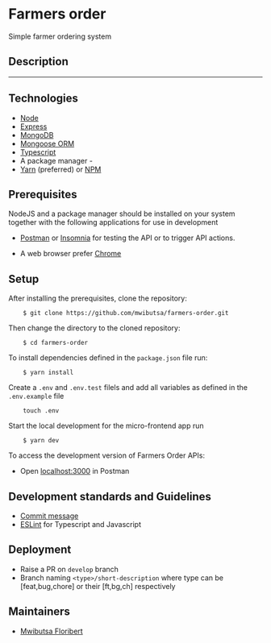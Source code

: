 # Farmers order

Simple farmer ordering system

## Description

---

## Technologies

- [Node](https://nodejs.org/en/)
- [Express](https://expressjs.com/)
- [MongoDB](https://www.mongodb.com/)
- [Mongoose ORM](https://mongoosejs.com/)
- [Typescript](https://www.typescriptlang.org/)
- A package manager -
- [Yarn](https://yarnpkg.com/lang/en/) (preferred) or [NPM](https://www.npmjs.com/)



## Prerequisites

NodeJS and a package manager should be installed on your system together with the following applications for use in development

- [Postman](https://www.postman.com/downloads/) or [Insomnia](https://insomnia.rest/download/) for testing the API or to trigger API actions.

- A web browser prefer [Chrome](https://www.google.com/chrome/)

## Setup

After installing the prerequisites, clone the repository:

```ch
    $ git clone https://github.com/mwibutsa/farmers-order.git
```

Then change the directory to the cloned repository:

```ch
    $ cd farmers-order
```

To install dependencies defined in the `package.json` file run:

```ch
    $ yarn install
```

Create a `.env` and `.env.test` filels and add all variables as defined in the `.env.example` file

```ch
    touch .env
```

Start the local development for the micro-frontend app run

```ch
    $ yarn dev
```

To access the development version of Farmers Order APIs:

- Open [localhost:3000](http://localhost:3000/) in Postman


## Development standards and Guidelines

- [Commit message](https://www.conventionalcommits.org/en/v1.0.0/)
- [ESLint](https://eslint.org/) for Typescript and Javascript

## Deployment

- Raise a PR on `develop` branch
- Branch naming `<type>/short-description` where type can be [feat,bug,chore] or their [ft,bg,ch] respectively


## Maintainers

- [Mwibutsa Floribert](https://gitlab.com/mwibutsa)
